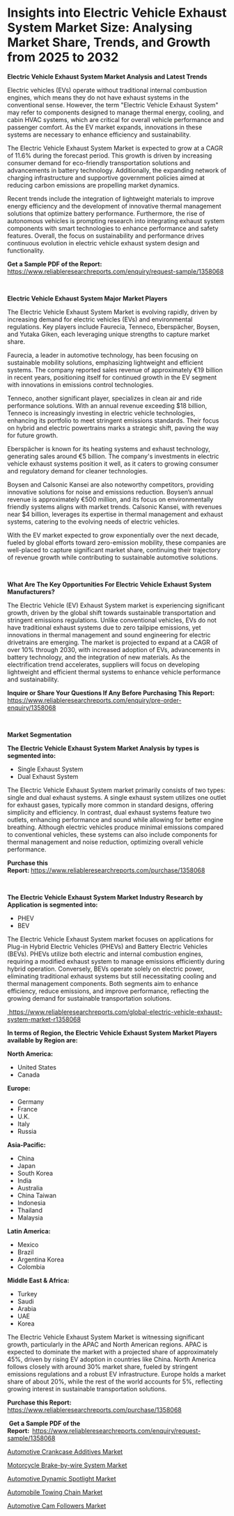 <p><h1>Insights into Electric Vehicle Exhaust System Market Size: Analysing Market Share, Trends, and Growth from 2025 to 2032</h1></p><p><strong>Electric Vehicle Exhaust System Market Analysis and Latest Trends</strong></p>
<p><p>Electric vehicles (EVs) operate without traditional internal combustion engines, which means they do not have exhaust systems in the conventional sense. However, the term "Electric Vehicle Exhaust System" may refer to components designed to manage thermal energy, cooling, and cabin HVAC systems, which are critical for overall vehicle performance and passenger comfort. As the EV market expands, innovations in these systems are necessary to enhance efficiency and sustainability.</p><p>The Electric Vehicle Exhaust System Market is expected to grow at a CAGR of 11.6% during the forecast period. This growth is driven by increasing consumer demand for eco-friendly transportation solutions and advancements in battery technology. Additionally, the expanding network of charging infrastructure and supportive government policies aimed at reducing carbon emissions are propelling market dynamics. </p><p>Recent trends include the integration of lightweight materials to improve energy efficiency and the development of innovative thermal management solutions that optimize battery performance. Furthermore, the rise of autonomous vehicles is prompting research into integrating exhaust system components with smart technologies to enhance performance and safety features. Overall, the focus on sustainability and performance drives continuous evolution in electric vehicle exhaust system design and functionality.</p></p>
<p><strong>Get a Sample PDF of the Report:&nbsp;</strong> <a href="https://www.reliableresearchreports.com/enquiry/request-sample/1358068?utm_campaign=83&utm_medium=2&utm_source=Github&utm_content=ia&utm_term=30032025&utm_id=electric-vehicle-exhaust-system">https://www.reliableresearchreports.com/enquiry/request-sample/1358068</a></p>
<p>&nbsp;</p>
<p><strong>Electric Vehicle Exhaust System Major Market Players</strong></p>
<p><p>The Electric Vehicle Exhaust System Market is evolving rapidly, driven by increasing demand for electric vehicles (EVs) and environmental regulations. Key players include Faurecia, Tenneco, Eberspächer, Boysen, and Yutaka Giken, each leveraging unique strengths to capture market share.</p><p>Faurecia, a leader in automotive technology, has been focusing on sustainable mobility solutions, emphasizing lightweight and efficient systems. The company reported sales revenue of approximately €19 billion in recent years, positioning itself for continued growth in the EV segment with innovations in emissions control technologies.</p><p>Tenneco, another significant player, specializes in clean air and ride performance solutions. With an annual revenue exceeding $18 billion, Tenneco is increasingly investing in electric vehicle technologies, enhancing its portfolio to meet stringent emissions standards. Their focus on hybrid and electric powertrains marks a strategic shift, paving the way for future growth.</p><p>Eberspächer is known for its heating systems and exhaust technology, generating sales around €5 billion. The company's investments in electric vehicle exhaust systems position it well, as it caters to growing consumer and regulatory demand for cleaner technologies.</p><p>Boysen and Calsonic Kansei are also noteworthy competitors, providing innovative solutions for noise and emissions reduction. Boysen’s annual revenue is approximately €500 million, and its focus on environmentally friendly systems aligns with market trends. Calsonic Kansei, with revenues near $4 billion, leverages its expertise in thermal management and exhaust systems, catering to the evolving needs of electric vehicles.</p><p>With the EV market expected to grow exponentially over the next decade, fueled by global efforts toward zero-emission mobility, these companies are well-placed to capture significant market share, continuing their trajectory of revenue growth while contributing to sustainable automotive solutions.</p></p>
<p>&nbsp;</p>
<p><strong>What Are The Key Opportunities For Electric Vehicle Exhaust System Manufacturers?</strong></p>
<p><p>The Electric Vehicle (EV) Exhaust System market is experiencing significant growth, driven by the global shift towards sustainable transportation and stringent emissions regulations. Unlike conventional vehicles, EVs do not have traditional exhaust systems due to zero tailpipe emissions, yet innovations in thermal management and sound engineering for electric drivetrains are emerging. The market is projected to expand at a CAGR of over 10% through 2030, with increased adoption of EVs, advancements in battery technology, and the integration of new materials. As the electrification trend accelerates, suppliers will focus on developing lightweight and efficient thermal systems to enhance vehicle performance and sustainability.</p></p>
<p><strong>Inquire or Share Your Questions If Any Before Purchasing This Report:</strong> <a href="https://www.reliableresearchreports.com/enquiry/pre-order-enquiry/1358068?utm_campaign=83&utm_medium=2&utm_source=Github&utm_content=ia&utm_term=30032025&utm_id=electric-vehicle-exhaust-system">https://www.reliableresearchreports.com/enquiry/pre-order-enquiry/1358068</a></p>
<p>&nbsp;</p>
<p><strong>Market Segmentation</strong></p>
<p><strong>The Electric Vehicle Exhaust System Market Analysis by types is segmented into:</strong></p>
<p><ul><li>Single Exhaust System</li><li>Dual Exhaust System</li></ul></p>
<p><p>The Electric Vehicle Exhaust System market primarily consists of two types: single and dual exhaust systems. A single exhaust system utilizes one outlet for exhaust gases, typically more common in standard designs, offering simplicity and efficiency. In contrast, dual exhaust systems feature two outlets, enhancing performance and sound while allowing for better engine breathing. Although electric vehicles produce minimal emissions compared to conventional vehicles, these systems can also include components for thermal management and noise reduction, optimizing overall vehicle performance.</p></p>
<p><strong>Purchase this Report:&nbsp;</strong><a href="https://www.reliableresearchreports.com/purchase/1358068?utm_campaign=83&utm_medium=2&utm_source=Github&utm_content=ia&utm_term=30032025&utm_id=electric-vehicle-exhaust-system">https://www.reliableresearchreports.com/purchase/1358068</a></p>
<p>&nbsp;</p>
<p><strong>The Electric Vehicle Exhaust System Market Industry Research by Application is segmented into:</strong></p>
<p><ul><li>PHEV</li><li>BEV</li></ul></p>
<p><p>The Electric Vehicle Exhaust System market focuses on applications for Plug-in Hybrid Electric Vehicles (PHEVs) and Battery Electric Vehicles (BEVs). PHEVs utilize both electric and internal combustion engines, requiring a modified exhaust system to manage emissions efficiently during hybrid operation. Conversely, BEVs operate solely on electric power, eliminating traditional exhaust systems but still necessitating cooling and thermal management components. Both segments aim to enhance efficiency, reduce emissions, and improve performance, reflecting the growing demand for sustainable transportation solutions.</p></p>
<p><a href="https://www.reliableresearchreports.com/global-electric-vehicle-exhaust-system-market-r1358068?utm_campaign=83&utm_medium=2&utm_source=Github&utm_content=ia&utm_term=30032025&utm_id=electric-vehicle-exhaust-system">&nbsp;https://www.reliableresearchreports.com/global-electric-vehicle-exhaust-system-market-r1358068</a></p>
<p><strong>In terms of Region, the Electric Vehicle Exhaust System Market Players available by Region are:</strong></p>
<p>
    <p> <strong> North America: </strong>
        <ul>
            <li>United States</li>
            <li>Canada</li>
        </ul>
        </p> 
    <p> <strong> Europe: </strong>
        <ul>
            <li>Germany</li>
            <li>France</li>
            <li>U.K.</li>
            <li>Italy</li>
            <li>Russia</li>
        </ul>
        </p> 
    <p> <strong> Asia-Pacific: </strong>
        <ul>
            <li>China</li>
            <li>Japan</li>
            <li>South Korea</li>
            <li>India</li>
            <li>Australia</li>
            <li>China Taiwan</li>
            <li>Indonesia</li>
            <li>Thailand</li>
            <li>Malaysia</li>
        </ul>
        </p> 
    <p> <strong> Latin America: </strong>
        <ul>
            <li>Mexico</li>
            <li>Brazil</li>
            <li>Argentina Korea</li>
            <li>Colombia</li>
        </ul>
        </p> 
    <p> <strong> Middle East & Africa: </strong>
        <ul>
            <li>Turkey</li>
            <li>Saudi</li>
            <li>Arabia</li>
            <li>UAE</li>
            <li>Korea</li>
        </ul>
    </p>
    </p>
<p><p>The Electric Vehicle Exhaust System Market is witnessing significant growth, particularly in the APAC and North American regions. APAC is expected to dominate the market with a projected share of approximately 45%, driven by rising EV adoption in countries like China. North America follows closely with around 30% market share, fueled by stringent emissions regulations and a robust EV infrastructure. Europe holds a market share of about 20%, while the rest of the world accounts for 5%, reflecting growing interest in sustainable transportation solutions.</p></p>
<p><strong>Purchase this Report: </strong><a href="https://www.reliableresearchreports.com/purchase/1358068?utm_campaign=83&utm_medium=2&utm_source=Github&utm_content=ia&utm_term=30032025&utm_id=electric-vehicle-exhaust-system">https://www.reliableresearchreports.com/purchase/1358068</a></p>
<p>&nbsp;<strong>Get a Sample PDF of the Report:&nbsp;&nbsp;</strong><a href="https://www.reliableresearchreports.com/enquiry/request-sample/1358068?utm_campaign=83&utm_medium=2&utm_source=Github&utm_content=ia&utm_term=30032025&utm_id=electric-vehicle-exhaust-system">https://www.reliableresearchreports.com/enquiry/request-sample/1358068</a></p>
<p><strong></strong></p>
<p><p><a href="https://github.com/elroddrewspm/Market-Research-Report-List-1/blob/main/automotive-crankcase-additives-market.md?utm_campaign=83&utm_medium=2&utm_source=Github&utm_content=ia&utm_term=30032025&utm_id=electric-vehicle-exhaust-system">Automotive Crankcase Additives Market</a></p><p><a href="https://github.com/mokeleveisel/Market-Research-Report-List-1/blob/main/motorcycle-brake-by-wire-system-market.md?utm_campaign=83&utm_medium=2&utm_source=Github&utm_content=ia&utm_term=30032025&utm_id=electric-vehicle-exhaust-system">Motorcycle Brake-by-wire System Market</a></p><p><a href="https://github.com/helmeludu/Market-Research-Report-List-1/blob/main/automotive-dynamic-spotlight-market.md?utm_campaign=83&utm_medium=2&utm_source=Github&utm_content=ia&utm_term=30032025&utm_id=electric-vehicle-exhaust-system">Automotive Dynamic Spotlight Market</a></p><p><a href="https://github.com/adelanwkadua/Market-Research-Report-List-1/blob/main/automobile-towing-chain-market.md?utm_campaign=83&utm_medium=2&utm_source=Github&utm_content=ia&utm_term=30032025&utm_id=electric-vehicle-exhaust-system">Automobile Towing Chain Market</a></p><p><a href="https://github.com/baheraennika/Market-Research-Report-List-1/blob/main/automotive-cam-followers-market.md?utm_campaign=83&utm_medium=2&utm_source=Github&utm_content=ia&utm_term=30032025&utm_id=electric-vehicle-exhaust-system">Automotive Cam Followers Market</a></p></p>